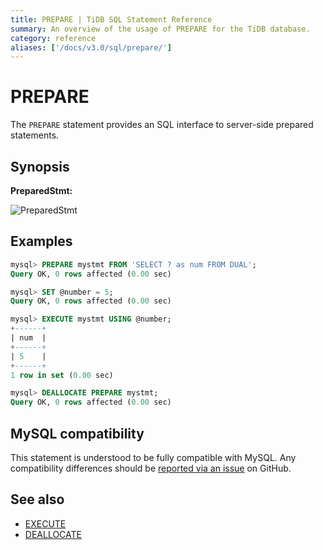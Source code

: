 ```yaml
---
title: PREPARE | TiDB SQL Statement Reference 
summary: An overview of the usage of PREPARE for the TiDB database.
category: reference
aliases: ['/docs/v3.0/sql/prepare/']
---
```


# PREPARE

The `PREPARE` statement provides an SQL interface to server-side prepared statements.

## Synopsis

**PreparedStmt:**

![PreparedStmt](/media/sqlgram/PreparedStmt.png)

## Examples

```sql
mysql> PREPARE mystmt FROM 'SELECT ? as num FROM DUAL';
Query OK, 0 rows affected (0.00 sec)

mysql> SET @number = 5;
Query OK, 0 rows affected (0.00 sec)

mysql> EXECUTE mystmt USING @number;
+------+
| num  |
+------+
| 5    |
+------+
1 row in set (0.00 sec)

mysql> DEALLOCATE PREPARE mystmt;
Query OK, 0 rows affected (0.00 sec)
```

## MySQL compatibility

This statement is understood to be fully compatible with MySQL. Any compatibility differences should be [reported via an issue](/report-issue.md) on GitHub.

## See also

* [EXECUTE](reference/sql/statements/execute.md)
* [DEALLOCATE](reference/sql/statements/deallocate.md)
